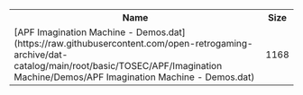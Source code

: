 <table>
<tr><th>Name</th><th>Size</th></tr>
<tr><td>[APF Imagination Machine - Demos.dat](https://raw.githubusercontent.com/open-retrogaming-archive/dat-catalog/main/root/basic/TOSEC/APF/Imagination Machine/Demos/APF Imagination Machine - Demos.dat)</td><td>1168</td></tr>
</table>
